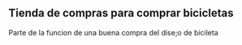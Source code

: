 ## Tienda de compras para comprar bicicletas

Parte de la funcion de una buena compra del dise;o de bicileta
